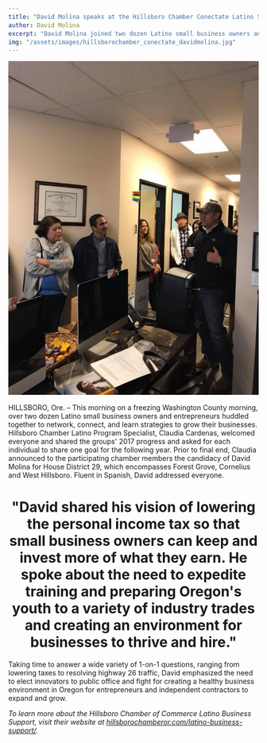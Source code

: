 ```yaml
---
title: "David Molina speaks at the Hillsboro Chamber Conectate Latino Small Business Coffee Hour"
author: David Molina
excerpt: "David Molina joined two dozen Latino small business owners and entrepreneurs to network, connect, and learn strategies to grow their businesses."
img: "/assets/images/hillsborochamber_conectate_davidmolina.jpg"
---
```


<a href="#">
    <img src="/assets/images/hillsborochamber_conectate_davidmolina.jpg" alt="David Molina joined Latino small business owners in Hillsboro to share his vision and answer questions about his priorities and issues">
</a>

HILLSBORO, Ore. – This morning on a freezing Washington County morning, over two dozen Latino small business owners and entrepreneurs huddled together to network, connect, and learn strategies to grow their businesses. Hillsboro Chamber Latino Program Specialist, Claudia Cardenas, welcomed everyone and shared the groups' 2017 progress and asked for each individual to share one goal for the following year.  Prior to final end, Claudia announced to the participating chamber members the candidacy of David Molina for House District 29, which encompasses Forest Grove, Cornelius and West Hillsboro. Fluent in Spanish, David addressed everyone.

<h1 align="center">"David shared his vision of lowering the personal income tax so that small business owners can keep and invest more of what they earn. He spoke about the need to expedite training and preparing Oregon's youth to a variety of industry trades and creating an environment for businesses to thrive and hire."</h1>

Taking time to answer a wide variety of 1-on-1 questions, ranging from lowering taxes to resolving highway 26 traffic, David emphasized the need to elect innovators to public office and fight for creating a healthy business environment in Oregon for entrepreneurs and independent contractors to expand and grow.

_To learn more about the Hillsboro Chamber of Commerce Latino Business Support, visit their website at <a href="https://hillsborochamberor.com/latino-business-support/">hillsborochamberor.com/latino-business-support/</a>._
